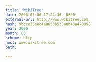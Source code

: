 ```yaml
---
title: "WikiTree"
date: 2006-03-06 17:24:36 -0600
external-url: http://www.wikitree.com
hash: 9bcce35aec4a8653b533a8d43a470998
year: 2006
month: 03
scheme: http
host: www.wikitree.com
path: 

---
```



